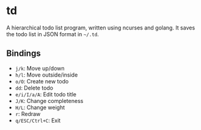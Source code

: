 # td
A hierarchical todo list program, written using ncurses and golang.
It saves the todo list in JSON format in `~/.td`.

## Bindings
- `j/k`: Move up/down
- `h/l`: Move outside/inside
- `o/O`: Create new todo
- `dd`: Delete todo
- `e/i/I/a/A`: Edit todo title
- `J/K`: Change completeness
- `H/L`: Change weight
- `r`: Redraw
- `q/ESC/Ctrl+C`: Exit
